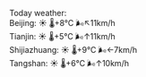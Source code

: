 Today weather:  
Beijing: ☀️   🌡️+8°C 🌬️↖11km/h  
Tianjin: ☀️   🌡️+5°C 🌬️↑11km/h  
Shijiazhuang: ☀️   🌡️+9°C 🌬️←7km/h  
Tangshan: ☀️   🌡️+6°C 🌬️↑10km/h  
